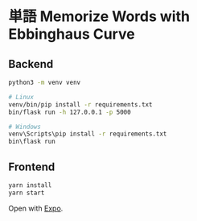 # 単語 Memorize Words with Ebbinghaus Curve

## Backend

```bash
python3 -m venv venv

# Linux
venv/bin/pip install -r requirements.txt
bin/flask run -h 127.0.0.1 -p 5000

# Windows
venv\Scripts\pip install -r requirements.txt
bin\flask run
```

## Frontend

```bash
yarn install
yarn start
```

Open with [Expo](https://expo.io/tools).
